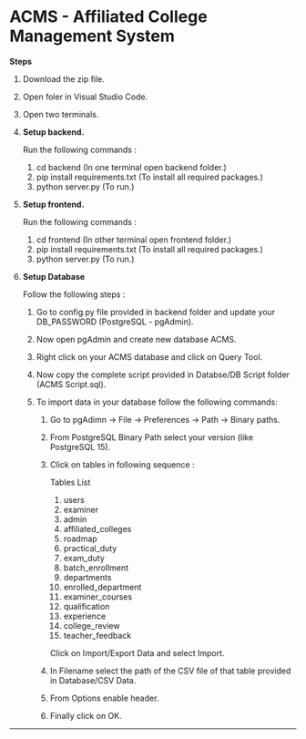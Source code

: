 # ACMS - Affiliated College Management System
**Steps**
1. Download the zip file.
2. Open foler in Visual Studio Code.
3. Open two terminals.

4. **Setup backend.**
    
    Run the following commands :
    1. cd backend (In one terminal open backend folder.)
    2. pip install requirements.txt (To install all required packages.)
    3. python server.py (To run.)
  
5. **Setup frontend.**
    
    Run the following commands :
    1. cd frontend (In other terminal open frontend folder.)
    2. pip install requirements.txt (To install all required packages.)
    3. python server.py (To run.)
    
6. **Setup Database**
    
    Follow the following steps :
    1. Go to config.py file provided in backend folder and update your DB_PASSWORD (PostgreSQL - pgAdmin).
    2. Now open pgAdmin and create new database ACMS.
    3. Right click on your ACMS database and click on Query Tool.
    4. Now copy the complete script provided in Databse/DB Script folder (ACMS Script.sql).
    5. To import data in your database follow the following commands:
    
          1.  Go to pgAdimn -> File -> Preferences -> Path -> Binary paths.
          2.  From PostgreSQL Binary Path select your version (like PostgreSQL 15).
          3.  Click on tables in following sequence :
              
                Tables List
                1. users
                2. examiner
                3. admin
                4. affiliated_colleges
                5. roadmap
                6. practical_duty
                7. exam_duty
                8. batch_enrollment
                9. departments
                10. enrolled_department
                11. examiner_courses
                12. qualification
                13. experience
                14. college_review
                15. teacher_feedback
                
                Click on Import/Export Data and select Import.
                
          4. In Filename select the path of the CSV file of that table provided in Database/CSV Data.
          5. From Options enable header.
          6. Finally click on OK.

*****************************************************************************************************************************
